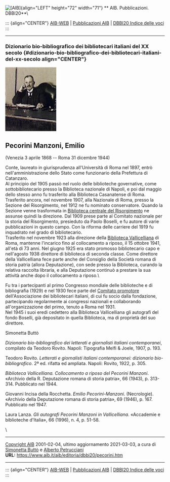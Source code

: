 ![\[AIB\]](/aib/wi/aibv72.gif){align="LEFT" height="72" width="71"}
** AIB. Pubblicazioni. DBBI20**\

::: {align="CENTER"}
[AIB-WEB](/) \| [Pubblicazioni AIB](/pubblicazioni/) \| [DBBI20 Indice
delle voci](dbbi20.htm)
:::

------------------------------------------------------------------------

### Dizionario bio-bibliografico dei bibliotecari italiani del XX secolo {#dizionario-bio-bibliografico-dei-bibliotecari-italiani-del-xx-secolo align="CENTER"}

![\[Ritratto\]](pecorini.jpg)

## Pecorini Manzoni, Emilio

(Venezia 3 aprile 1868 -- Roma 31 dicembre 1944)

Conte, laureato in giurisprudenza all\'Università di Roma nel 1897,
entrò nell\'amministrazione dello Stato come funzionario della
Prefettura di Catanzaro.\
Al principio del 1905 passò nel ruolo delle biblioteche governative,
come sottobibliotecario presso la Biblioteca nazionale di Napoli, e poi
dal maggio dello stesso anno fu trasferito alla Biblioteca Casanatense
di Roma.\
Trasferito ancora, nel novembre 1907, alla Nazionale di Roma, presso la
Sezione del Risorgimento, nel 1912 ne fu nominato conservatore. Quando
la Sezione venne trasformata in [Biblioteca centrale del
Risorgimento](/aib/stor/teche/rm-smc.htm) ne assunse quindi la
direzione. Dal 1909 prese parte al Comitato nazionale per la storia del
Risorgimento, presieduto da Paolo Boselli, e fu autore di varie
pubblicazioni in questo campo. Con la riforma delle carriere del 1919 fu
inquadrato nel grado di bibliotecario.\
Trasferito nel novembre 1923 alla direzione della [Biblioteca
Vallicelliana](/aib/stor/teche/rm-val.htm) di Roma, mantenne l\'incarico
fino al collocamento a riposo, il 15 ottobre 1941, all\'età di 73 anni.
Nel giugno 1925 era stato promosso bibliotecario capo e nell\'agosto
1938 direttore di biblioteca di seconda classe. Come direttore della
Vallicelliana fece parte anche del Consiglio della Società romana di
storia patria (allora Deputazione), con sede presso la Biblioteca,
curando la relativa raccolta libraria, e alla Deputazione continuò a
prestare la sua attività anche dopo il collocamento a riposo.\

Fu tra i partecipanti al primo Congresso mondiale delle biblioteche e di
bibliografia (1929) e nel 1930 fece parte del [Comitato
promotore](/aib/stor/cariche30.htm) dell\'Associazione dei bibliotecari
italiani, di cui fu socio dalla fondazione, partecipando regolarmente ai
congressi nazionali e collaborando all\'organizzazione del primo, tenuto
a Roma nel 1931.\
Nel 1945 i suoi eredi cedettero alla Biblioteca Vallicelliana gli
autografi del fondo Boselli, già depositato in quella Biblioteca, ma di
proprietà del suo direttore.

Simonetta Buttò

*Dizionario bio-bibliografico dei letterati e giornalisti italiani
contemporanei*, compilato da Teodoro Rovito. Napoli: Tipografia Melfi &
Joele, 1907, p. 193.

Teodoro Rovito. *Letterati e giornalisti italiani contemporanei:
dizionario bio-bibliografico*. 2ª ed. rifatta ed ampliata. Napoli:
Rovito, 1922, p. 305.

*Biblioteca Vallicelliana. Collocamento a riposo del Pecorini Manzoni*.
«Archivio della R. Deputazione romana di storia patria», 66 (1943), p.
313-314. Pubblicato nel 1944.

Giovanni Incisa della Rocchetta. *Emilio Pecorini-Manzoni*.
(Necrologie). «Archivio della Deputazione romana di storia patria», 69
(1946), p. 167. Pubblicato nel 1947.

Laura Lanza. *Gli autografi Pecorini Manzoni in Vallicelliana*.
«Accademie e biblioteche d\'Italia», 66 (1996), n. 4, p. 51-58.

\

------------------------------------------------------------------------

[Copyright AIB](/su-questo-sito/dichiarazione-di-copyright-aib-web/)
2001-02-04, ultimo aggiornamento 2021-03-03, a cura di [Simonetta
Buttò](/aib/redazione3.htm) e [Alberto
Petrucciani](/su-questo-sito/redazione-aib-web/)\
**URL:** https://www.aib.it/aib/editoria/dbbi20/pecorini.htm

------------------------------------------------------------------------

::: {align="CENTER"}
[AIB-WEB](/) \| [Pubblicazioni AIB](/pubblicazioni/) \| [DBBI20 Indice
delle voci](dbbi20.htm)
:::
